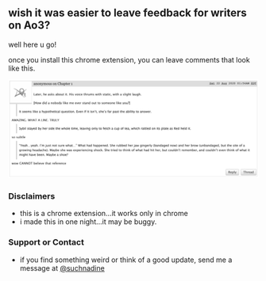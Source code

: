 ## wish it was easier to leave feedback for writers on Ao3?

well here u go!

once you install this chrome extension, you can leave comments that look like this.

![Image showing 3 sets of comments attached to 3 quoted passages from the text](https://raw.githubusercontent.com/neauro/ao3_comment_helper/gh-pages/sample_screenshot.png)

### Disclaimers

- this is a chrome extension...it works only in chrome
- i made this in one night...it may be buggy.

### Support or Contact

- if you find something weird or think of a good update, send me a message at [@suchnadine](https://twitter.com/suchnadine)
